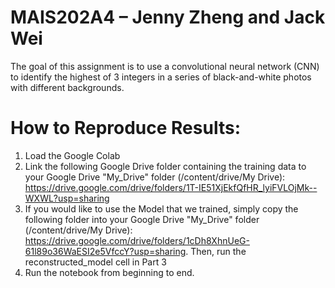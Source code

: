 # MAIS202A4 – Jenny Zheng and Jack Wei

The goal of this assignment is to use a convolutional neural network (CNN) to identify the highest of 3 integers in a series of black-and-white photos with different backgrounds.

# How to Reproduce Results:
1. Load the Google Colab
2. Link the following Google Drive folder containing the training data to your Google Drive "My_Drive" folder (/content/drive/My Drive): https://drive.google.com/drive/folders/1T-IE51XjEkfQfHR_lyiFVLOjMk--WXWL?usp=sharing
3. If you would like to use the Model that we trained, simply copy the following folder into your Google Drive "My_Drive" folder (/content/drive/My Drive): https://drive.google.com/drive/folders/1cDh8XhnUeG-61l89o36WaESI2e5VfccY?usp=sharing. Then, run the reconstructed_model cell in Part 3
4. Run the notebook from beginning to end.

